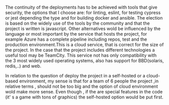 The continuity of the deployments has to be achieved with tools that give security, the options that I choose are: for linting, eslint, for testing cypress or jest depending the type and for building docker and ansible. The election is based on the widely use of the tools by the community and that the project is written is javascript. 
Other alternatives wold be influenced by the language or most important by the service that hosts the project, for example Azure has a complete pipeline including repos, test and the production environment.This is a cloud service, that is correct for the size of the project. 
In the case that the project includes different technologies a useful tool may be TeamCity. This service not has only compatibility with the 3 most widely used operating systems, also has support for BBD(solaris, redis,..) and web.
  
In relation to the question of deploy the project in a self-hosted or a cloud-based environment, my sense is that for a team of 6 people the project ,in relative terms , should not be too big and the option of cloud environment wold make more sense. Even though , if the are special features in the code (it' s a game with tons of graphics) the self-hosted option would be put first.
